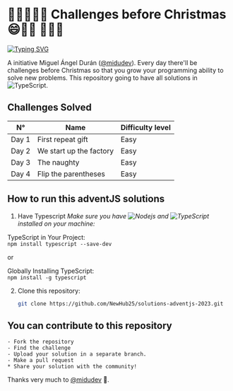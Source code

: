 # 🎀🎁🎄🎄🎄 Challenges before Christmas 😄🎅🫎 🎄🎄🎄

[![Typing SVG](https://readme-typing-svg.demolab.com?font=Fira+Code&weight=700&size=32&duration=7000&pause=1000&color=079D00&background=CD0500&center=true&vCenter=true&random=false&width=700&lines=Advent+JavaScript)](https://git.io/typing-svg)

A initiative Miguel Ángel Durán ([@midudev](https://github.com/midudev)). Every day there'll be challenges before Christmas so that you grow your programming ability to solve new problems.
This repository going to have all solutions in <img alt="TypeScript" src="https://img.shields.io/badge/-TypeScript-007ACC?style=flat-square&logo=typescript&logoColor=white" />.

## Challenges Solved

| N° | Name | Difficulty level |
|---|---|---|
| Day 1    | First repeat gift | Easy |
| Day 2    | We start up the factory  | Easy |
| Day 3    | The naughty | Easy |
| Day 4    | Flip the parentheses | Easy |

## How to run this adventJS solutions

1. Have Typescript
<i>Make sure you have <img alt="Nodejs" src="https://img.shields.io/badge/-Nodejs-43853d?style=flat-square&logo=Node.js&logoColor=white" /> and <img alt="TypeScript" src="https://img.shields.io/badge/-TypeScript-007ACC?style=flat-square&logo=typescript&logoColor=white" /> installed on your machine:</i>
<p>TypeScript in Your Project: <br /><code>npm install typescript --save-dev</code></p>or
<p>Globally Installing TypeScript: <br /><code>npm install -g typescript</code></p>

2. Clone this repository:
    ```bash
    git clone https://github.com/NewHub25/solutions-adventjs-2023.git

## You can contribute to this repository
    - Fork the repository
    - Find the challenge
    - Upload your solution in a separate branch.
    - Make a pull request
    * Share your solution with the community!

Thanks very much to [@midudev](https://github.com/midudev) 🎁.
